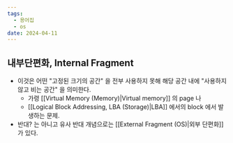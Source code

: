 ```yaml
---
tags:
  - 용어집
  - os
date: 2024-04-11
---
```

## 내부단편화, Internal Fragment

- 이것은 어떤 "고정된 크기의 공간" 을 전부 사용하지 못해 해당 공간 내에 "사용하지 않고 비는 공간" 을 의미한다.
	- 가령 [[Virtual Memory (Memory)|Virtual memory]] 의 page 나
	- [[Logical Block Addressing, LBA (Storage)|LBA]] 에서의 block 에서 발생하는 문제.
- 반대? 는 아니고 유사 반대 개념으로는 [[External Fragment (OS)|외부 단편화]] 가 있다.